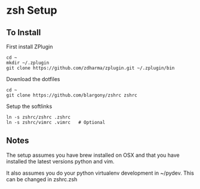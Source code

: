 # zsh Setup

## To Install
First install ZPlugin
```
cd ~
mkdir ~/.zplugin
git clone https://github.com/zdharma/zplugin.git ~/.zplugin/bin
```

Download the dotfiles
```
cd ~
git clone https://github.com/blargony/zshrc zshrc
```

Setup the softlinks
```
ln -s zshrc/zshrc .zshrc
ln -s zshrc/vimrc .vimrc   # Optional
```

## Notes
The setup assumes you have brew installed on OSX and that you have installed
the latest versions python and vim.

It also assumes you do your python virtualenv development in ~/pydev.  This
can be changed in zshrc.zsh


